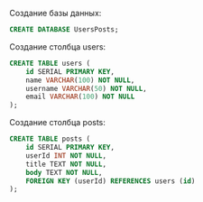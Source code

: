 Создание базы данных:

``` SQL
CREATE DATABASE UsersPosts;
```

Создание столбца users:

``` SQL
CREATE TABLE users (
    id SERIAL PRIMARY KEY,       
    name VARCHAR(100) NOT NULL,  
    username VARCHAR(50) NOT NULL, 
    email VARCHAR(100) NOT NULL  
);
```

Создание столбца posts:

``` SQL
CREATE TABLE posts (
    id SERIAL PRIMARY KEY,       
    userId INT NOT NULL,         
    title TEXT NOT NULL,         
    body TEXT NOT NULL,          
    FOREIGN KEY (userId) REFERENCES users (id) 
);
```